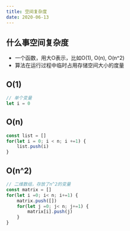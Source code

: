 ```yaml
---
title: 空间复杂度
date: 2020-06-13
---
```



## 什么事空间复杂度

- 一个函数，用大O表示，比如O(1), O(n), O(n^2)
- 算法在运行过程中临时占用存储空间大小的度量

## O(1)

```js
// 单个变量
let i = 0
```

## O(n)

```js
const list = []
for(let i = 0; i < n; i +=1) {
    list.push(i)
}
```

## O(n^2)

```js
// 二维数组，存放了n^2的变量
const matrix = []
for(let i =0; i< n; i+=1) {
    matrix.push([])
    for(let j =0; j< n; j+=1) {
        matrix[i].push(j)
    }
}
```